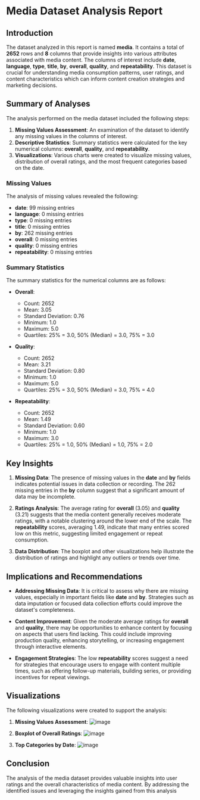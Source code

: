 # Media Dataset Analysis Report

## Introduction

The dataset analyzed in this report is named **media**. It contains a total of **2652** rows and **8** columns that provide insights into various attributes associated with media content. The columns of interest include **date**, **language**, **type**, **title**, **by**, **overall**, **quality**, and **repeatability**. This dataset is crucial for understanding media consumption patterns, user ratings, and content characteristics which can inform content creation strategies and marketing decisions.

## Summary of Analyses

The analysis performed on the media dataset included the following steps:

1. **Missing Values Assessment**: An examination of the dataset to identify any missing values in the columns of interest.
2. **Descriptive Statistics**: Summary statistics were calculated for the key numerical columns: **overall**, **quality**, and **repeatability**.
3. **Visualizations**: Various charts were created to visualize missing values, distribution of overall ratings, and the most frequent categories based on the date.

### Missing Values

The analysis of missing values revealed the following:

- **date**: 99 missing entries
- **language**: 0 missing entries
- **type**: 0 missing entries
- **title**: 0 missing entries
- **by**: 262 missing entries
- **overall**: 0 missing entries
- **quality**: 0 missing entries
- **repeatability**: 0 missing entries

### Summary Statistics

The summary statistics for the numerical columns are as follows:

- **Overall**:
  - Count: 2652
  - Mean: 3.05
  - Standard Deviation: 0.76
  - Minimum: 1.0
  - Maximum: 5.0
  - Quartiles: 25% = 3.0, 50% (Median) = 3.0, 75% = 3.0

- **Quality**:
  - Count: 2652
  - Mean: 3.21
  - Standard Deviation: 0.80
  - Minimum: 1.0
  - Maximum: 5.0
  - Quartiles: 25% = 3.0, 50% (Median) = 3.0, 75% = 4.0

- **Repeatability**:
  - Count: 2652
  - Mean: 1.49
  - Standard Deviation: 0.60
  - Minimum: 1.0
  - Maximum: 3.0
  - Quartiles: 25% = 1.0, 50% (Median) = 1.0, 75% = 2.0

## Key Insights

1. **Missing Data**: The presence of missing values in the **date** and **by** fields indicates potential issues in data collection or recording. The 262 missing entries in the **by** column suggest that a significant amount of data may be incomplete.

2. **Ratings Analysis**: The average rating for **overall** (3.05) and **quality** (3.21) suggests that the media content generally receives moderate ratings, with a notable clustering around the lower end of the scale. The **repeatability** scores, averaging 1.49, indicate that many entries scored low on this metric, suggesting limited engagement or repeat consumption.

3. **Data Distribution**: The boxplot and other visualizations help illustrate the distribution of ratings and highlight any outliers or trends over time.

## Implications and Recommendations

- **Addressing Missing Data**: It is critical to assess why there are missing values, especially in important fields like **date** and **by**. Strategies such as data imputation or focused data collection efforts could improve the dataset's completeness.

- **Content Improvement**: Given the moderate average ratings for **overall** and **quality**, there may be opportunities to enhance content by focusing on aspects that users find lacking. This could include improving production quality, enhancing storytelling, or increasing engagement through interactive elements.

- **Engagement Strategies**: The low **repeatability** scores suggest a need for strategies that encourage users to engage with content multiple times, such as offering follow-up materials, building series, or providing incentives for repeat viewings.

## Visualizations

The following visualizations were created to support the analysis:

1. **Missing Values Assessment**: 
![image](https://github.com/user-attachments/assets/49ef4fd2-fbd9-4f8f-8bfb-c5b8c12cbabf)

2. **Boxplot of Overall Ratings**: 
   ![image](https://github.com/user-attachments/assets/47e38f15-ad00-4138-b77e-b22c83ae4695)


3. **Top Categories by Date**: 
   ![image](https://github.com/user-attachments/assets/f52847c5-62a2-461b-939d-0fac8dd9fed0)


## Conclusion

The analysis of the media dataset provides valuable insights into user ratings and the overall characteristics of media content. By addressing the identified issues and leveraging the insights gained from this analysis
